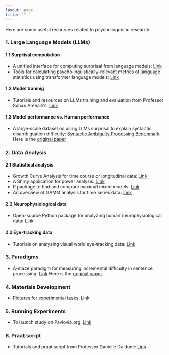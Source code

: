 ```yaml
---
layout: page
title: ""
---
```


Here are some useful resources related to psycholinguistic research:

### 1. Large Language Models (LLMs)

#### 1.1 Surprisal computation
- A unified interface for computing surprisal from language models: [Link](https://github.com/aalok-sathe/surprisal)
- Tools for calculating psycholinguistically-relevant metrics of language statistics using transformer language models: [Link](https://github.com/jmichaelov/PsychFormers)

#### 1.2 Model traninig 
- Tutorials and resources on LLMs training and evaluation from Professor Suhas Arehalli's: [Link](https://sarehalli.github.io/resources)

#### 1.3 Model performance vs. Human performance 
- A large-scale dataset on using LLMs surprisal to explain syntactic disambiguation difficulty: [Syntactic Ambiguity Processing Benchmark](https://github.com/caplabnyu/sapbenchmark) Here is the [original paper](https://www.sciencedirect.com/science/article/abs/pii/S0749596X24000135)

### 2. Data Analysis 

#### 2.1 Statistical analysis
- Growth Curve Analysis for time course or longitudinal data: [Link](https://www.danmirman.org/gca)
- A Shiny application for power analysis: [Link](https://jakewestfall.shinyapps.io/crossedpower/)
- R package to find and compare maximal mixed models: [Link](https://cran.r-project.org/web/packages/buildmer/vignettes/buildmer.html)
- An overview of GAMM analysis for time series data: [Link](https://jacolienvanrij.com/Tutorials/GAMM.html#gam-or-bam)

#### 2.2 Neurophysiological data
- Open-source Python package for analyzing human neurophysiological data: [Link](https://mne.tools/stable/index.html)

#### 2.3 Eye-tracking data
- Tutorials on analyzing visual world eye-tracking data: [Link](https://site.uit.no/acqvalab/workshop-visual-world-eye-tracking-analysis-in-r-with-aine-ito-16-17-02-2023/)

### 3. Paradigms 
- A-maze paradigm for measuring incremental difficulty in sentence processing: [Link](https://vboyce.github.io/Maze/) Here is the [original paper](https://www.sciencedirect.com/science/article/pii/S0749596X19301147)

### 4. Materials Development 
- Pictures for experimental tasks: [Link](https://www.irasutoya.com)

### 5. Running Experiments 
- To launch study on Pavlovia.org: [Link](https://www.psychopy.org/online/usingPavlovia.html)

### 6. Praat script 
- Tutorials and praat script from Professor Danielle Daidone: [Link](https://www.ddaidone.com/praat-scripts.html)
